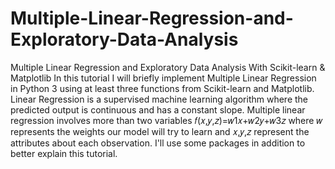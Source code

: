 # Multiple-Linear-Regression-and-Exploratory-Data-Analysis

Multiple Linear Regression and Exploratory Data Analysis With Scikit-learn &amp; Matplotlib
In this tutorial I will briefly implement Multiple Linear Regression in Python 3 using at least three functions from Scikit-learn and Matplotlib. Linear Regression is a supervised machine learning algorithm where the predicted output is continuous and has a constant slope. Multiple linear regression involves more than two variables 𝑓(𝑥,𝑦,𝑧)=𝑤1𝑥+𝑤2𝑦+𝑤3𝑧 where 𝑤 represents the weights our model will try to learn and 𝑥,𝑦,𝑧 represent the attributes about each observation. I'll use some packages in addition to better explain this tutorial.
